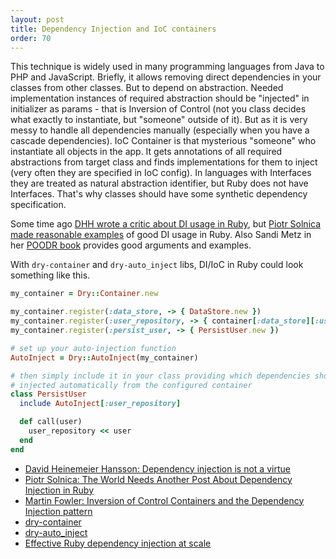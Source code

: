 ```yaml
---
layout: post
title: Dependency Injection and IoC containers
order: 70
---
```


This technique is widely used in many programming languages from Java to PHP and JavaScript. Briefly, it allows removing direct dependencies in your classes from other classes. But to depend on abstraction. Needed implementation instances of required abstraction should be "injected" in initializer as params - that is Inversion of Control (not you class decides what exactly to instantiate, but "someone" outside of it). But as it is very messy to handle all dependencies manually (especially when you have a cascade dependencies). IoC Container is that mysterious "someone" who instantiate all objects in the app. It gets annotations of all required abstractions from target class and finds implementations for them to inject (very often they are specified in IoC config).
In languages with Interfaces they are treated as natural abstraction identifier, but Ruby does not have Interfaces. That's why classes should have some synthetic dependency specification.

Some time ago [DHH wrote a critic about DI usage in Ruby](http://david.heinemeierhansson.com/2012/dependency-injection-is-not-a-virtue.html), but [Piotr Solnica made reasonable examples](http://solnic.eu/2013/12/17/the-world-needs-another-post-about-dependency-injection-in-ruby.html) of good DI usage in Ruby. Also Sandi Metz in her [POODR book](http://poodr.com) provides good arguments and examples.

With `dry-container` and `dry-auto_inject` libs, DI/IoC in Ruby could look something like this.

```ruby
my_container = Dry::Container.new

my_container.register(:data_store, -> { DataStore.new })
my_container.register(:user_repository, -> { container[:data_store][:users] })
my_container.register(:persist_user, -> { PersistUser.new })

# set up your auto-injection function
AutoInject = Dry::AutoInject(my_container)

# then simply include it in your class providing which dependencies should be
# injected automatically from the configured container
class PersistUser
  include AutoInject[:user_repository]

  def call(user)
    user_repository << user
  end
end
```
* [David Heinemeier Hansson: Dependency injection is not a virtue](http://david.heinemeierhansson.com/2012/dependency-injection-is-not-a-virtue.html)
* [Piotr Solnica: The World Needs Another Post About Dependency Injection in Ruby](http://solnic.eu/2013/12/17/the-world-needs-another-post-about-dependency-injection-in-ruby.html)
* [Martin Fowler: Inversion of Control Containers and the Dependency Injection pattern](http://www.martinfowler.com/articles/injection.html)
* [dry-container](https://github.com/dry-rb/dry-container)
* [dry-auto_inject](https://github.com/dry-rb/dry-auto_inject)
* [Effective Ruby dependency injection at scale](http://icelab.com.au/articles/effective-ruby-dependency-injection-at-scale/)

